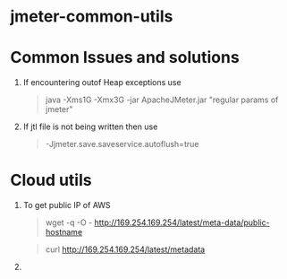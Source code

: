 # jmeter-common-utils



# Common Issues and solutions
1. If encountering outof Heap exceptions use
    > java -Xms1G -Xmx3G -jar ApacheJMeter.jar "regular params of jmeter"

2. If jtl file is not being written then use 
    > -Jjmeter.save.saveservice.autoflush=true


# Cloud utils
1. To get public IP of AWS
    >wget -q -O - http://169.254.169.254/latest/meta-data/public-hostname

    >curl http://169.254.169.254/latest/metadata
2.
